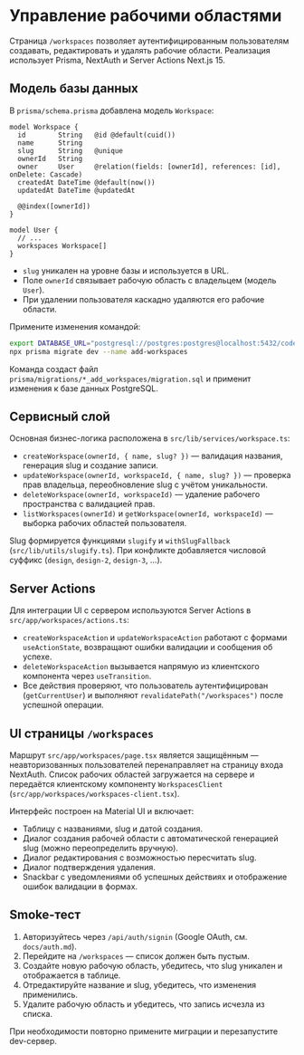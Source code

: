 # Управление рабочими областями

Страница `/workspaces` позволяет аутентифицированным пользователям создавать, редактировать и удалять рабочие области. Реализация использует Prisma, NextAuth и Server Actions Next.js 15.

## Модель базы данных

В `prisma/schema.prisma` добавлена модель `Workspace`:

```prisma
model Workspace {
  id        String   @id @default(cuid())
  name      String
  slug      String   @unique
  ownerId   String
  owner     User     @relation(fields: [ownerId], references: [id], onDelete: Cascade)
  createdAt DateTime @default(now())
  updatedAt DateTime @updatedAt

  @@index([ownerId])
}

model User {
  // ...
  workspaces Workspace[]
}
```

- `slug` уникален на уровне базы и используется в URL.
- Поле `ownerId` связывает рабочую область с владельцем (модель `User`).
- При удалении пользователя каскадно удаляются его рабочие области.

Примените изменения командой:

```bash
export DATABASE_URL="postgresql://postgres:postgres@localhost:5432/codew?schema=public"
npx prisma migrate dev --name add-workspaces
```

Команда создаст файл `prisma/migrations/*_add_workspaces/migration.sql` и применит изменения к базе данных PostgreSQL.

## Сервисный слой

Основная бизнес-логика расположена в `src/lib/services/workspace.ts`:

- `createWorkspace(ownerId, { name, slug? })` — валидация названия, генерация slug и создание записи.
- `updateWorkspace(ownerId, workspaceId, { name, slug? })` — проверка прав владельца, переобновление slug с учётом уникальности.
- `deleteWorkspace(ownerId, workspaceId)` — удаление рабочего пространства с валидацией прав.
- `listWorkspaces(ownerId)` и `getWorkspace(ownerId, workspaceId)` — выборка рабочих областей пользователя.

Slug формируется функциями `slugify` и `withSlugFallback` (`src/lib/utils/slugify.ts`). При конфликте добавляется числовой суффикс (`design`, `design-2`, `design-3`, …).

## Server Actions

Для интеграции UI с сервером используются Server Actions в `src/app/workspaces/actions.ts`:

- `createWorkspaceAction` и `updateWorkspaceAction` работают с формами `useActionState`, возвращают ошибки валидации и сообщения об успехе.
- `deleteWorkspaceAction` вызывается напрямую из клиентского компонента через `useTransition`.
- Все действия проверяют, что пользователь аутентифицирован (`getCurrentUser`) и выполняют `revalidatePath("/workspaces")` после успешной операции.

## UI страницы `/workspaces`

Маршрут `src/app/workspaces/page.tsx` является защищённым — неавторизованных пользователей перенаправляет на страницу входа NextAuth. Список рабочих областей загружается на сервере и передаётся клиентскому компоненту `WorkspacesClient` (`src/app/workspaces/workspaces-client.tsx`).

Интерфейс построен на Material UI и включает:

- Таблицу с названиями, slug и датой создания.
- Диалог создания рабочей области с автоматической генерацией slug (можно переопределить вручную).
- Диалог редактирования с возможностью пересчитать slug.
- Диалог подтверждения удаления.
- Snackbar с уведомлениями об успешных действиях и отображение ошибок валидации в формах.

## Smoke-тест

1. Авторизуйтесь через `/api/auth/signin` (Google OAuth, см. `docs/auth.md`).
2. Перейдите на `/workspaces` — список должен быть пустым.
3. Создайте новую рабочую область, убедитесь, что slug уникален и отображается в таблице.
4. Отредактируйте название и slug, убедитесь, что изменения применились.
5. Удалите рабочую область и убедитесь, что запись исчезла из списка.

При необходимости повторно примените миграции и перезапустите dev-сервер.
